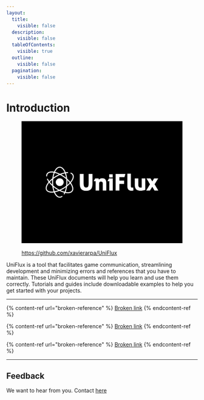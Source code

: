 ```yaml
---
layout:
  title:
    visible: false
  description:
    visible: false
  tableOfContents:
    visible: true
  outline:
    visible: false
  pagination:
    visible: false
---
```


# Introduction

<figure><img src=".gitbook/assets/1.png" alt=""><figcaption><p><a href="https://github.com/xavierarpa/UniFlux">https://github.com/xavierarpa/UniFlux</a></p></figcaption></figure>

UniFlux is a tool that facilitates game communication, streamlining development and minimizing errors and references that you have to maintain. These UniFlux documents will help you learn and use them correctly. Tutorials and guides include downloadable examples to help you get started with your projects.

***

{% content-ref url="broken-reference" %}
[Broken link](broken-reference)
{% endcontent-ref %}

{% content-ref url="broken-reference" %}
[Broken link](broken-reference)
{% endcontent-ref %}

{% content-ref url="broken-reference" %}
[Broken link](broken-reference)
{% endcontent-ref %}

***

## Feedback

We want to hear from you. Contact [here](https://mail.google.com/mail/u/0/?fs=1\&tf=cm\&source=mailto\&to=arpaxavier@gmail.com)
